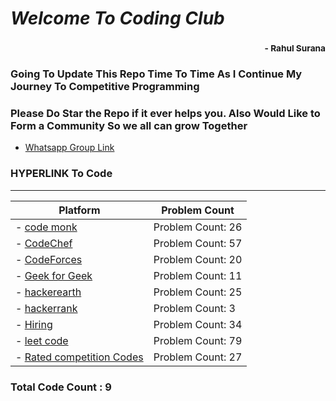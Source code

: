 # *Welcome To Coding Club*
### <div style='text-align:right'><sub> - Rahul Surana</sub></div>
### Going To Update This Repo Time To Time As I Continue My Journey To Competitive Programming
### Please Do Star the Repo if it ever helps you. Also Would Like to Form a Community So we all can grow Together
-  [ Whatsapp Group Link ](https://chat.whatsapp.com/FUV7H9SIBYKD3C5tgDluI6) 
### HYPERLINK To Code
***
Platform | Problem Count
-------- |--------------
-  [ code monk ](./code%20monk) | Problem Count:  26
-  [ CodeChef ](./CodeChef) | Problem Count:  57
-  [ CodeForces ](./CodeForces) | Problem Count:  20
-  [ Geek for Geek ](./Geek%20for%20Geek) | Problem Count:  11
-  [ hackerearth ](./hackerearth) | Problem Count:  25
-  [ hackerrank ](./hackerrank) | Problem Count:  3
-  [ Hiring ](./Hiring) | Problem Count:  34
-  [ leet code ](./leet%20code) | Problem Count:  79
-  [ Rated competition Codes ](./Rated%20competition%20Codes) | Problem Count:  27
### Total Code Count : 9